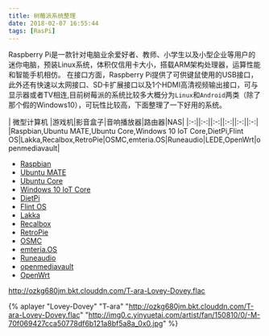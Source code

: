 ```yaml
---
title: 树莓派系统整理
date: 2018-02-07 16:55:44
tags: [RasPi]
---
```

Raspberry Pi是一款针对电脑业余爱好者、教师、小学生以及小型企业等用户的迷你电脑，预装Linux系统，体积仅信用卡大小，搭载ARM架构处理器，运算性能和智能手机相仿。
在接口方面，Raspberry Pi提供了可供键鼠使用的USB接口，此外还有快速以太网接口、SD卡扩展接口以及1个HDMI高清视频输出接口，可与显示器或者TV相连,目前树莓派的系统比较多大概分为` Linux `和` Android `两类（除了那个假的Windows10），可玩性比较高，下面整理了一下好用的系统。
<!--more-->

|    微型计算机    |游戏机|影音盒子|音响播放器|路由器|NAS|
|:-:||:-:||:-:||:-:||:-:||:-:|
|Raspbian,Ubuntu MATE,Ubuntu Core,Windows 10 IoT Core,DietPi,Flint OS|Lakka,Recalbox,RetroPie|OSMC,emteria.OS|Runeaudio|LEDE,OpenWrt|openmediavault|


* [Raspbian](https://www.raspberrypi.org/downloads/raspbian/)
* [Ubuntu MATE](https://ubuntu-mate.org/raspberry-pi/)
* [Ubuntu Core](https://developer.ubuntu.com/core/get-started/raspberry-pi-2-3)
* [Windows 10 IoT Core](https://developer.microsoft.com/en-us/windows/iot/getstarted)
* [DietPi](http://www.dietpi.com)  
* [Flint OS](https://flintos.com/)
* [Lakka](http://www.lakka.tv)
* [Recalbox](https://www.recalbox.com)
* [RetroPie](https://retropie.org.uk)
* [OSMC](https://osmc.tv)
* [emteria.OS](https://emteria.com)
* [Runeaudio](http://www.runeaudio.com)
* [openmediavault](http://www.openmediavault.org)
* [OpenWrt](https://openwrt.org)    

http://ozkg680jm.bkt.clouddn.com/T-ara-Lovey-Dovey.flac

{% aplayer "Lovey-Dovey" "T-ara" "http://ozkg680jm.bkt.clouddn.com/T-ara-Lovey-Dovey.flac"  "http://img0.c.yinyuetai.com/artist/fan/150810/0/-M-70f069427cca50778df6b121a8bf5a8a_0x0.jpg" %}

